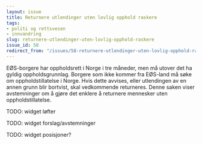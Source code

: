 ```yaml
---
layout: issue
title: Returnere utlendinger uten lovlig opphold raskere
tags:
- politi og rettsvesen
- innvandring
slug: returnere-utlendinger-uten-lovlig-opphold-raskere
issue_id: 58
redirect_from: "/issues/58-returnere-utlendinger-uten-lovlig-opphold-raskere"
---
```


EØS-borgere har oppholdsrett i Norge i tre måneder, men må utover det ha gyldig oppholdsgrunnlag. Borgere som ikke kommer fra EØS-land må søke om oppholdstillatelse i Norge. Hvis dette avvises, eller utlendingen av en annen grunn blir bortvist, skal vedkommende returneres.  Denne saken viser avstemninger om å gjøre det enklere å returnere mennesker uten oppholdstillatelse.

TODO: widget løfter

TODO: widget forslag/avstemninger

TODO: widget posisjoner?

